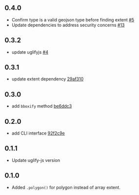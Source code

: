 ## 0.4.0

* Confirm type is a valid geojson type before finding extent [#5](https://github.com/mapbox/geojson-extent/pull/5)
* Update dependencies to address security concerns [#13](https://github.com/mapbox/geojson-extent/pull/13)

## 0.3.2

* update uglifyjs [#4](https://github.com/mapbox/geojson-extent/pull/4)

## 0.3.1

* update extent dependency [29af310](https://github.com/mapbox/geojson-extent/commit/29af310b928f9ec05b720a87a7b3f65247230fdc)

## 0.3.0

* add `bboxify` method [be6ddc3](https://github.com/mapbox/geojson-extent/commit/be6ddc3b55b6accaf4ff218949123af9cc668c45)

## 0.2.0

* add CLI interface [92f2c9e](https://github.com/mapbox/geojson-extent/commit/92f2c9ee5516df91063449d7423b09a08cab4e7a)

## 0.1.1

* Update uglify-js version

## 0.1.0

* Added `.polygon()` for polygon instead of array extent.
